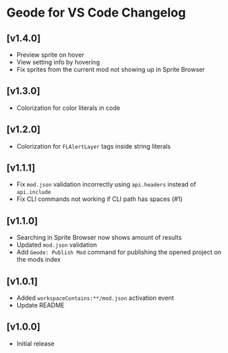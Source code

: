 # Geode for VS Code Changelog

## [v1.4.0]
 - Preview sprite on hover
 - View setting info by hovering
 - Fix sprites from the current mod not showing up in Sprite Browser

## [v1.3.0]
 - Colorization for color literals in code

## [v1.2.0]
 - Colorization for `FLAlertLayer` tags inside string literals

## [v1.1.1]
 - Fix `mod.json` validation incorrectly using `api.headers` instead of `api.include`
 - Fix CLI commands not working if CLI path has spaces (#1)

## [v1.1.0]
 - Searching in Sprite Browser now shows amount of results
 - Updated `mod.json` validation
 - Add `Geode: Publish Mod` command for publishing the opened project on the mods index

## [v1.0.1]
 - Added `workspaceContains:**/mod.json` activation event
 - Update README

## [v1.0.0]
- Initial release
